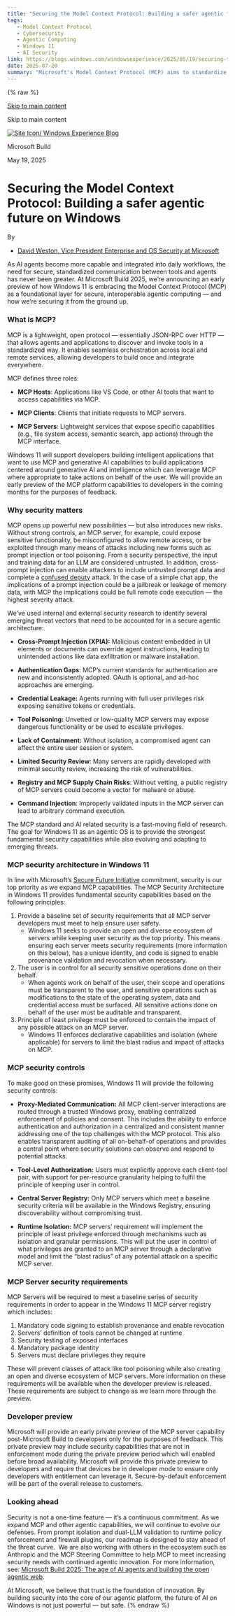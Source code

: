 ```yaml
---
title: "Securing the Model Context Protocol: Building a safer agentic future on Windows | Windows Experience Blog"
tags:
   - Model Context Protocol
   - Cybersecurity
   - Agentic Computing
   - Windows 11
   - AI Security
link: https://blogs.windows.com/windowsexperience/2025/05/19/securing-the-model-context-protocol-building-a-safer-agentic-future-on-windows/
date: 2025-07-20
summary: "Microsoft's Model Context Protocol (MCP) aims to standardize secure interactions among AI tools in Windows 11. MCP operates as JSON-RPC over HTTP and introduces roles for hosts, clients, and servers, enabling seamless orchestration of services. Security measures are crucial to mitigate risks like cross-prompt injection and credential leakage. Windows 11 enforces security through a trusted proxy, tool-level authorizations, and a regulated server registry, ensuring user control and adherence to the principle of least privilege. This proactive security architecture is foundational for future developments in AI and agentic computing."
---
```

{% raw %}

[Skip to main content](https://blogs.windows.com/windowsexperience/2025/05/19/securing-the-model-context-protocol-building-a-safer-agentic-future-on-windows/#a11y-skip-link-content)

Skip to main content

[![Site Icon](https://winblogs.thesourcemediaassets.com/sites/2/2021/06/Windows11Icon.png)](https://windows.com/)[/ Windows Experience Blog](https://blogs.windows.com/windowsexperience/2025/05/19/securing-the-model-context-protocol-building-a-safer-agentic-future-on-windows/)

Microsoft Build


May 19, 2025

# Securing the Model Context Protocol: Building a safer agentic future on Windows

By

- [David Weston, Vice President Enterprise and OS Security at Microsoft](https://blogs.windows.com/windowsexperience/author/davidweston/)

As AI agents become more capable and integrated into daily workflows, the need for secure, standardized communication between tools and agents has never been greater. At Microsoft Build 2025, we’re announcing an early preview of how Windows 11 is embracing the Model Context Protocol (MCP) as a foundational layer for secure, interoperable agentic computing — and how we’re securing it from the ground up.

### What is MCP?

MCP is a lightweight, open protocol — essentially JSON-RPC over HTTP — that allows agents and applications to discover and invoke tools in a standardized way. It enables seamless orchestration across local and remote services, allowing developers to build once and integrate everywhere.

MCP defines three roles:

- **MCP Hosts**: Applications like VS Code, or other AI tools that want to access capabilities via MCP.

- **MCP Clients**: Clients that initiate requests to MCP servers.

- **MCP Servers**: Lightweight services that expose specific capabilities (e.g., file system access, semantic search, app actions) through the MCP interface.

Windows 11 will support developers building intelligent applications that want to use MCP and generative AI capabilities to build applications centered around generative AI and intelligence which can leverage MCP where appropriate to take actions on behalf of the user. We will provide an early preview of the MCP platform capabilities to developers in the coming months for the purposes of feedback.

### Why security matters

MCP opens up powerful new possibilities — but also introduces new risks. Without strong controls, an MCP server, for example, could expose sensitive functionality, be misconfigured to allow remote access, or be exploited through many means of attacks including new forms such as prompt injection or tool poisoning. From a security perspective, the input and training data for an LLM are considered untrusted. In addition, cross-prompt injection can enable attackers to include untrusted prompt data and complete a [confused deputy](https://en.wikipedia.org/wiki/Confused_deputy_problem) attack. In the case of a simple chat app, the implications of a prompt injection could be a jailbreak or leakage of memory data, with MCP the implications could be full remote code execution — the highest severity attack.

We’ve used internal and external security research to identify several emerging threat vectors that need to be accounted for in a secure agentic architecture:

- **Cross-Prompt Injection (XPIA):** Malicious content embedded in UI elements or documents can override agent instructions, leading to unintended actions like data exfiltration or malware installation.

- **Authentication Gaps**: MCP’s current standards for authentication are new and inconsistently adopted. OAuth is optional, and ad-hoc approaches are emerging.

- **Credential Leakage:** Agents running with full user privileges risk exposing sensitive tokens or credentials.

- **Tool Poisoning:** Unvetted or low-quality MCP servers may expose dangerous functionality or be used to escalate privileges.

- **Lack of Containment:** Without isolation, a compromised agent can affect the entire user session or system.

- **Limited Security Review**: Many servers are rapidly developed with minimal security review, increasing the risk of vulnerabilities.

- **Registry and MCP Supply Chain Risks**: Without vetting, a public registry of MCP servers could become a vector for malware or abuse.

- **Command Injection**: Improperly validated inputs in the MCP server can lead to arbitrary command execution.

The MCP standard and AI related security is a fast-moving field of research. The goal for Windows 11 as an agentic OS is to provide the strongest fundamental security capabilities while also evolving and adapting to emerging threats.

### MCP security architecture in Windows 11

In line with Microsoft’s [Secure Future Initiative](https://www.microsoft.com/en-us/trust-center/security/secure-future-initiative?msockid=33ce0b4d7a5a6d9e3df01ed27bd96c23) commitment, security is our top priority as we expand MCP capabilities. The MCP Security Architecture in Windows 11 provides fundamental security capabilities based on the following principles:

1. Provide a baseline set of security requirements that all MCP server developers must meet to help ensure user safety.
   - Windows 11 seeks to provide an open and diverse ecosystem of servers while keeping user security as the top priority. This means ensuring each server meets security requirements (more information on this below), has a unique identity, and code is signed to enable provenance validation and revocation when necessary.
2. The user is in control for all security sensitive operations done on their behalf.
   - When agents work on behalf of the user, their scope and operations must be transparent to the user, and sensitive operations such as modifications to the state of the operating system, data and credential access must be surfaced. All sensitive actions done on behalf of the user must be auditable and transparent.
3. Principle of least privilege must be enforced to contain the impact of any possible attack on an MCP server.
   - Windows 11 enforces declarative capabilities and isolation (where applicable) for servers to limit the blast radius and impact of attacks on MCP.

### MCP security controls

To make good on these promises, Windows 11 will provide the following security controls:

- **Proxy-Mediated Communication:** All MCP client-server interactions are routed through a trusted Windows proxy, enabling centralized enforcement of policies and consent. This includes the ability to enforce authentication and authorization in a centralized and consistent manner addressing one of the top challenges with the MCP protocol. This also enables transparent auditing of all on-behalf-of operations and provides a central point where security solutions can observe and respond to potential attacks.

- **Tool-Level Authorization:** Users must explicitly approve each client-tool pair, with support for per-resource granularity helping to fulfil the principle of keeping user in control.

- **Central Server Registry:** Only MCP servers which meet a baseline security criteria will be available in the Windows Registry, ensuring discoverability without compromising trust.

- **Runtime Isolation:** MCP servers’ requirement will implement the principle of least privilege enforced through mechanisms such as isolation and granular permissions. This will put the user in control of what privileges are granted to an MCP server through a declarative model and limit the “blast radius” of any potential attack on a specific MCP server.

### MCP Server security requirements

MCP Servers will be required to meet a baseline series of security requirements in order to appear in the Windows 11 MCP server registry which includes:

1. Mandatory code signing to establish provenance and enable revocation
2. Servers’ definition of tools cannot be changed at runtime
3. Security testing of exposed interfaces
4. Mandatory package identity
5. Servers must declare privileges they require

These will prevent classes of attack like tool poisoning while also creating an open and diverse ecosystem of MCP servers. More information on these requirements will be available when the developer preview is released. These requirements are subject to change as we learn more through the preview.

### Developer preview

Microsoft will provide an early private preview of the MCP server capability post-Microsoft Build to developers only for the purposes of feedback. This private preview may include security capabilities that are not in enforcement mode during the private preview period which will enabled before broad availability. Microsoft will provide this private preview to developers and require that devices be in developer mode to ensure only developers with entitlement can leverage it. Secure-by-default enforcement will be part of the overall release to customers.

### Looking ahead

Security is not a one-time feature — it’s a continuous commitment. As we expand MCP and other agentic capabilities, we will continue to evolve our defenses. From prompt isolation and dual-LLM validation to runtime policy enforcement and firewall plugins, our roadmap is designed to stay ahead of the threat curve.  We are also working with others in the ecosystem such as Anthropic and the MCP Steering Committee to help MCP to meet increasing security needs with continued agentic innovation. For more information, see: [Microsoft Build 2025: The age of AI agents and building the open agentic web](https://aka.ms/AAvchhm).

At Microsoft, we believe that trust is the foundation of innovation. By building security into the core of our agentic platform, the future of AI on Windows is not just powerful — but safe.
{% endraw %}
